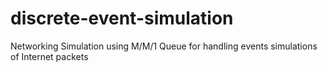 # discrete-event-simulation
Networking Simulation using M/M/1 Queue for handling events simulations of Internet packets
